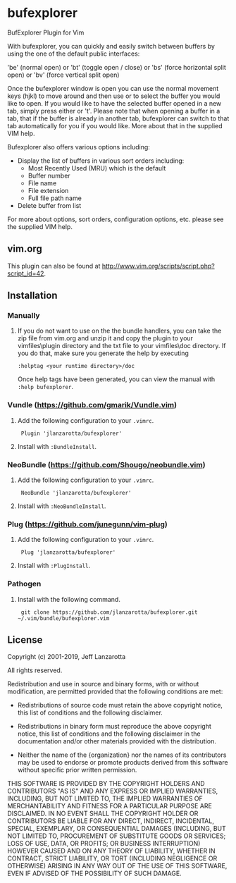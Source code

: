 bufexplorer
===========

BufExplorer Plugin for Vim

With bufexplorer, you can quickly and easily switch between buffers by using the one of the default public interfaces:

  '<Leader>be' (normal open)  or
  '<Leader>bt' (toggle open / close)  or
  '<Leader>bs' (force horizontal split open)  or
  '<Leader>bv' (force vertical split open)

Once the bufexplorer window is open you can use the normal movement keys (hjkl) to move around and then use <Enter> or <Left-Mouse-Click> to select the buffer you would like to open. If you would like to have the selected buffer opened in a new tab, simply press either <Shift-Enter> or 't'. Please note that when opening a buffer in a tab, that if the buffer is already in another tab, bufexplorer can switch to that tab automatically for you if you would like. More about that in the supplied VIM help.

Bufexplorer also offers various options including:
- Display the list of buffers in various sort orders including:
    - Most Recently Used (MRU) which is the default
    - Buffer number
    - File name
    - File extension
    - Full file path name
- Delete buffer from list

For more about options, sort orders, configuration options, etc. please see the supplied VIM help.

## vim.org
This plugin can also be found at http://www.vim.org/scripts/script.php?script_id=42.

## Installation
### Manually
1.  If you do not want to use on the the bundle handlers, you can take the zip
    file from vim.org and unzip it and copy the plugin to your vimfiles\plugin
    directory and the txt file to your vimfiles\doc directory.  If you do that,
    make sure you generate the help by executing

    `:helptag <your runtime directory>/doc`

    Once help tags have been generated, you can view the manual with
    `:help bufexplorer`.

### Vundle (https://github.com/gmarik/Vundle.vim)
1. Add the following configuration to your `.vimrc`.

        Plugin 'jlanzarotta/bufexplorer'

2. Install with `:BundleInstall`.

### NeoBundle (https://github.com/Shougo/neobundle.vim)
1. Add the following configuration to your `.vimrc`.

        NeoBundle 'jlanzarotta/bufexplorer'

2. Install with `:NeoBundleInstall`.

### Plug (https://github.com/junegunn/vim-plug)
1. Add the following configuration to your `.vimrc`.

        Plug 'jlanzarotta/bufexplorer'

2. Install with `:PlugInstall`.

### Pathogen
1. Install with the following command.

        git clone https://github.com/jlanzarotta/bufexplorer.git ~/.vim/bundle/bufexplorer.vim

## License
Copyright (c) 2001-2019, Jeff Lanzarotta

All rights reserved.

Redistribution and use in source and binary forms, with or without modification,
are permitted provided that the following conditions are met:

* Redistributions of source code must retain the above copyright notice, this
  list of conditions and the following disclaimer.

* Redistributions in binary form must reproduce the above copyright notice, this
  list of conditions and the following disclaimer in the documentation and/or
  other materials provided with the distribution.

* Neither the name of the {organization} nor the names of its
  contributors may be used to endorse or promote products derived from
  this software without specific prior written permission.

THIS SOFTWARE IS PROVIDED BY THE COPYRIGHT HOLDERS AND CONTRIBUTORS "AS IS" AND
ANY EXPRESS OR IMPLIED WARRANTIES, INCLUDING, BUT NOT LIMITED TO, THE IMPLIED
WARRANTIES OF MERCHANTABILITY AND FITNESS FOR A PARTICULAR PURPOSE ARE
DISCLAIMED. IN NO EVENT SHALL THE COPYRIGHT HOLDER OR CONTRIBUTORS BE LIABLE FOR
ANY DIRECT, INDIRECT, INCIDENTAL, SPECIAL, EXEMPLARY, OR CONSEQUENTIAL DAMAGES
(INCLUDING, BUT NOT LIMITED TO, PROCUREMENT OF SUBSTITUTE GOODS OR SERVICES;
LOSS OF USE, DATA, OR PROFITS; OR BUSINESS INTERRUPTION) HOWEVER CAUSED AND ON
ANY THEORY OF LIABILITY, WHETHER IN CONTRACT, STRICT LIABILITY, OR TORT
(INCLUDING NEGLIGENCE OR OTHERWISE) ARISING IN ANY WAY OUT OF THE USE OF THIS
SOFTWARE, EVEN IF ADVISED OF THE POSSIBILITY OF SUCH DAMAGE.
